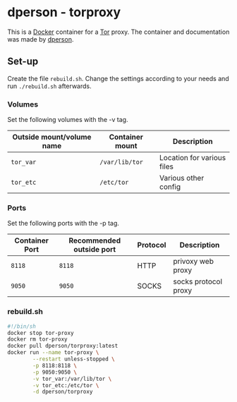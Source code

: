 # dperson - torproxy

This is a [Docker](/wiki/docker.md) container for a [Tor](../tor.md) proxy.
The container and documentation was made by [dperson](https://hub.docker.com/r/dperson/torproxy).

## Set-up

Create the file `rebuild.sh`.
Change the settings according to your needs and run `./rebuild.sh` afterwards.

### Volumes

Set the following volumes with the -v tag.

| Outside mount/volume name | Container mount | Description                |
| ------------------------- | --------------- | -------------------------- |
| `tor_var`                 | `/var/lib/tor`  | Location for various files |
| `tor_etc`                 | `/etc/tor`      | Various other config       |

### Ports

Set the following ports with the -p tag.

| Container Port | Recommended outside port | Protocol | Description          |
| -------------- | ------------------------ | -------- | -------------------- |
| `8118`         | `8118`                   | HTTP     | privoxy web proxy    |
| `9050`         | `9050`                   | SOCKS    | socks protocol proxy |

### rebuild.sh

```sh
#!/bin/sh
docker stop tor-proxy
docker rm tor-proxy
docker pull dperson/torproxy:latest
docker run --name tor-proxy \
        --restart unless-stopped \
        -p 8118:8118 \
        -p 9050:9050 \
        -v tor_var:/var/lib/tor \
        -v tor_etc:/etc/tor \
        -d dperson/torproxy
```
